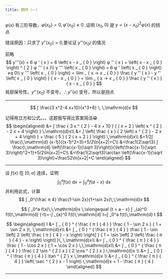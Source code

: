 ```yaml
---
title: 期终（一）
---
```


$φ(x)$ 有三阶导数，$φ(x_{0})=0,φ'(x_{0})≠ 0$ .证明 $(x_{0},0)$ 是 $y=(x-x_{0})^2φ(x)$ 的拐点

错误原因：只求了 $y''(x_{0})=0$,要论证 $y'''(x_{0})$ 的情况

前略
$$
y'''(x) = 6 φ ' ( x ) + 6 \left( x - x _ { 0 } \right) φ '' ( x ) + \left( x - x _ { 0 } \right) ^ { 2 } φ ''' ( x )\\
y ''' \left( x _ { 0 } \right) = 6 φ ' \left( x _ { 0 } \right) ≠q 0\\
y ''' \left( x _ { 0 } \right) = \lim _ { x → x _ { 0 } } \frac { y '' ( x ) - y '' \left( x _ { 0 } \right) } { x - x _ { 0 } } = \lim _ { x → x _ { 0 } } \frac { y '' ( x ) } { x - x _ { 0 } }
$$
局部保号性，$y'''(x_{0})$ 不变号，$∴ y''(x)$ 变号，所以是拐点

---

$$
∫ \frac{3 x^2-4 x+10}{x^3+8} \, \,\mathrm{d}x
$$

记得用立方和公式。。。这题我写得比答案简洁😁
$$
\begin{aligned}
&= ∫ \frac { 3 x ^ { 2 } - 4 x + 10 } { ( x + 2 ) \left( x ^ { 2 } - 2 x + 4 \right) } \,\mathrm{d}x\\
&= ∫ \left( \frac { x } { 2 \left( x ^ { 2 } - 2 x + 4 \right) } + \frac { 5 } { 2 ( x + 2 ) } \right) \,\mathrm{d}x\\
&=1/2∫ \frac{\,\mathrm{d} (x-1)}{(x-1)^2+3}+5/2\ln|x+2|+C\\
&=\frac1{2\sqrt3} ∫ \frac{\,\mathrm{d} \left(\frac{x-1}{\sqrt 3}\right)}{\left(\frac{x-1}{\sqrt 3}\right)^2+1}+5/2\ln|x+2|+C\\
&=\frac1{2\sqrt3}\arctan \left(\frac{x-1}{\sqrt 3}\right)+\frac52\ln|x+2|+C
\end{aligned}
$$

---

设 $f(x)$ 在 $[0,a]$ 连续，证明
$$
∫ _0^a f(x)\,\,\mathrm{d}x=∫ _0^a f(a-x)\,\,\mathrm{d}x
$$
并利用此式，计算
$$
∫ _0^{\frac π 4} \frac{1-\sin 2x}{1+\sin 2x}\,\,\mathrm{d}x
$$

$$
∫ _0^a f(x)\,\,\mathrm{d}x \,\xlongequal {t = a - x} ∫ _{a}^0 f(t)\,\mathrm{d} (-t)=-∫ _{a}^0 f(t)\,\mathrm{d} t=∫ _0^a f(t)\,\mathrm{d} t
$$

$$
\begin{aligned}
I &= ∫ _ { 0 } ^ { \frac { π } { 4 } } \frac { 1 - \sin 2 x } { 1 + \sin 2 x }\, \,\mathrm{d}x\\
&= ∫ _ { 0 } ^ { \frac { π } { 4 } } \frac { 1 - \sin \left[ 2 \left( \frac { π } { 4 } - x \right) \right] } { 1 + \sin \left[ 2 \left( \frac { π } { 4 } - x \right) \right] }\, \,\mathrm{d}x\\
&= ∫ _ { 0 } ^ { \frac { π } { 4 } } \frac { 1 - \cos 2 x } { 1 + \cos 2 x } \,\,\mathrm{d}x\\
&= ∫ _ { 0 } ^ { \frac { π } { 4 } } \frac { 2 \sin ^ { 2 } x } { 2 \cos ^ { 2 } x } \,\mathrm{d}x \\
&= ∫ _ { 0 } ^ { \frac { π } { 4 } } \tan ^ { 2 } x \,\mathrm{d}x \\
&= ∫ _ { 0 } ^ { \frac { π } { 4 } } \left( \sec ^ { 2 } x - 1 \right) \,\mathrm{d}x = 1 - \frac { π } { 4 }
\end{aligned}
$$

---